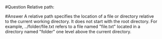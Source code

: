 #Question
Relative path:

#Answer
A relative path specifies the location of a file or directory relative to the current working directory. It does not start with the root directory. For example, ../folder/file.txt refers to a file named "file.txt" located in a directory named "folder" one level above the current directory.
